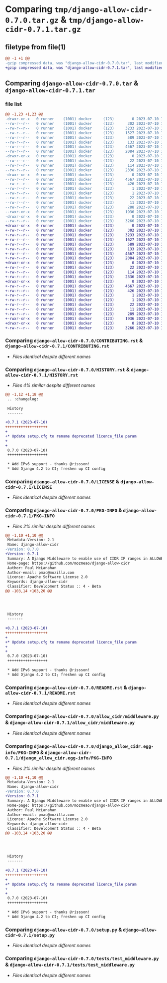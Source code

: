 # Comparing `tmp/django-allow-cidr-0.7.0.tar.gz` & `tmp/django-allow-cidr-0.7.1.tar.gz`

## filetype from file(1)

```diff
@@ -1 +1 @@
-gzip compressed data, was "django-allow-cidr-0.7.0.tar", last modified: Mon Jul 10 12:28:00 2023, max compression
+gzip compressed data, was "django-allow-cidr-0.7.1.tar", last modified: Mon Jul 10 13:34:45 2023, max compression
```

## Comparing `django-allow-cidr-0.7.0.tar` & `django-allow-cidr-0.7.1.tar`

### file list

```diff
@@ -1,23 +1,23 @@
-drwxr-xr-x   0 runner    (1001) docker     (123)        0 2023-07-10 12:28:00.740100 django-allow-cidr-0.7.0/
--rw-r--r--   0 runner    (1001) docker     (123)      302 2023-07-10 12:27:47.000000 django-allow-cidr-0.7.0/AUTHORS.rst
--rw-r--r--   0 runner    (1001) docker     (123)     3233 2023-07-10 12:27:47.000000 django-allow-cidr-0.7.0/CONTRIBUTING.rst
--rw-r--r--   0 runner    (1001) docker     (123)     1527 2023-07-10 12:27:47.000000 django-allow-cidr-0.7.0/HISTORY.rst
--rw-r--r--   0 runner    (1001) docker     (123)      589 2023-07-10 12:27:47.000000 django-allow-cidr-0.7.0/LICENSE
--rw-r--r--   0 runner    (1001) docker     (123)      133 2023-07-10 12:27:47.000000 django-allow-cidr-0.7.0/MANIFEST.in
--rw-r--r--   0 runner    (1001) docker     (123)     4567 2023-07-10 12:28:00.740100 django-allow-cidr-0.7.0/PKG-INFO
--rw-r--r--   0 runner    (1001) docker     (123)     2084 2023-07-10 12:27:47.000000 django-allow-cidr-0.7.0/README.rst
-drwxr-xr-x   0 runner    (1001) docker     (123)        0 2023-07-10 12:28:00.740100 django-allow-cidr-0.7.0/allow_cidr/
--rw-r--r--   0 runner    (1001) docker     (123)       22 2023-07-10 12:27:47.000000 django-allow-cidr-0.7.0/allow_cidr/__init__.py
--rw-r--r--   0 runner    (1001) docker     (123)      114 2023-07-10 12:27:47.000000 django-allow-cidr-0.7.0/allow_cidr/apps.py
--rw-r--r--   0 runner    (1001) docker     (123)     2336 2023-07-10 12:27:47.000000 django-allow-cidr-0.7.0/allow_cidr/middleware.py
-drwxr-xr-x   0 runner    (1001) docker     (123)        0 2023-07-10 12:28:00.740100 django-allow-cidr-0.7.0/django_allow_cidr.egg-info/
--rw-r--r--   0 runner    (1001) docker     (123)     4567 2023-07-10 12:28:00.000000 django-allow-cidr-0.7.0/django_allow_cidr.egg-info/PKG-INFO
--rw-r--r--   0 runner    (1001) docker     (123)      426 2023-07-10 12:28:00.000000 django-allow-cidr-0.7.0/django_allow_cidr.egg-info/SOURCES.txt
--rw-r--r--   0 runner    (1001) docker     (123)        1 2023-07-10 12:28:00.000000 django-allow-cidr-0.7.0/django_allow_cidr.egg-info/dependency_links.txt
--rw-r--r--   0 runner    (1001) docker     (123)        1 2023-07-10 12:28:00.000000 django-allow-cidr-0.7.0/django_allow_cidr.egg-info/not-zip-safe
--rw-r--r--   0 runner    (1001) docker     (123)       22 2023-07-10 12:28:00.000000 django-allow-cidr-0.7.0/django_allow_cidr.egg-info/requires.txt
--rw-r--r--   0 runner    (1001) docker     (123)       11 2023-07-10 12:28:00.000000 django-allow-cidr-0.7.0/django_allow_cidr.egg-info/top_level.txt
--rw-r--r--   0 runner    (1001) docker     (123)      288 2023-07-10 12:28:00.740100 django-allow-cidr-0.7.0/setup.cfg
--rwxr-xr-x   0 runner    (1001) docker     (123)     1936 2023-07-10 12:27:47.000000 django-allow-cidr-0.7.0/setup.py
-drwxr-xr-x   0 runner    (1001) docker     (123)        0 2023-07-10 12:28:00.740100 django-allow-cidr-0.7.0/tests/
--rw-r--r--   0 runner    (1001) docker     (123)     3266 2023-07-10 12:27:47.000000 django-allow-cidr-0.7.0/tests/test_middleware.py
+drwxr-xr-x   0 runner    (1001) docker     (123)        0 2023-07-10 13:34:45.494689 django-allow-cidr-0.7.1/
+-rw-r--r--   0 runner    (1001) docker     (123)      302 2023-07-10 13:34:36.000000 django-allow-cidr-0.7.1/AUTHORS.rst
+-rw-r--r--   0 runner    (1001) docker     (123)     3233 2023-07-10 13:34:36.000000 django-allow-cidr-0.7.1/CONTRIBUTING.rst
+-rw-r--r--   0 runner    (1001) docker     (123)     1627 2023-07-10 13:34:36.000000 django-allow-cidr-0.7.1/HISTORY.rst
+-rw-r--r--   0 runner    (1001) docker     (123)      589 2023-07-10 13:34:36.000000 django-allow-cidr-0.7.1/LICENSE
+-rw-r--r--   0 runner    (1001) docker     (123)      133 2023-07-10 13:34:36.000000 django-allow-cidr-0.7.1/MANIFEST.in
+-rw-r--r--   0 runner    (1001) docker     (123)     4667 2023-07-10 13:34:45.494689 django-allow-cidr-0.7.1/PKG-INFO
+-rw-r--r--   0 runner    (1001) docker     (123)     2084 2023-07-10 13:34:36.000000 django-allow-cidr-0.7.1/README.rst
+drwxr-xr-x   0 runner    (1001) docker     (123)        0 2023-07-10 13:34:45.494689 django-allow-cidr-0.7.1/allow_cidr/
+-rw-r--r--   0 runner    (1001) docker     (123)       22 2023-07-10 13:34:36.000000 django-allow-cidr-0.7.1/allow_cidr/__init__.py
+-rw-r--r--   0 runner    (1001) docker     (123)      114 2023-07-10 13:34:36.000000 django-allow-cidr-0.7.1/allow_cidr/apps.py
+-rw-r--r--   0 runner    (1001) docker     (123)     2336 2023-07-10 13:34:36.000000 django-allow-cidr-0.7.1/allow_cidr/middleware.py
+drwxr-xr-x   0 runner    (1001) docker     (123)        0 2023-07-10 13:34:45.494689 django-allow-cidr-0.7.1/django_allow_cidr.egg-info/
+-rw-r--r--   0 runner    (1001) docker     (123)     4667 2023-07-10 13:34:45.000000 django-allow-cidr-0.7.1/django_allow_cidr.egg-info/PKG-INFO
+-rw-r--r--   0 runner    (1001) docker     (123)      426 2023-07-10 13:34:45.000000 django-allow-cidr-0.7.1/django_allow_cidr.egg-info/SOURCES.txt
+-rw-r--r--   0 runner    (1001) docker     (123)        1 2023-07-10 13:34:45.000000 django-allow-cidr-0.7.1/django_allow_cidr.egg-info/dependency_links.txt
+-rw-r--r--   0 runner    (1001) docker     (123)        1 2023-07-10 13:34:45.000000 django-allow-cidr-0.7.1/django_allow_cidr.egg-info/not-zip-safe
+-rw-r--r--   0 runner    (1001) docker     (123)       22 2023-07-10 13:34:45.000000 django-allow-cidr-0.7.1/django_allow_cidr.egg-info/requires.txt
+-rw-r--r--   0 runner    (1001) docker     (123)       11 2023-07-10 13:34:45.000000 django-allow-cidr-0.7.1/django_allow_cidr.egg-info/top_level.txt
+-rw-r--r--   0 runner    (1001) docker     (123)      289 2023-07-10 13:34:45.494689 django-allow-cidr-0.7.1/setup.cfg
+-rwxr-xr-x   0 runner    (1001) docker     (123)     1936 2023-07-10 13:34:36.000000 django-allow-cidr-0.7.1/setup.py
+drwxr-xr-x   0 runner    (1001) docker     (123)        0 2023-07-10 13:34:45.494689 django-allow-cidr-0.7.1/tests/
+-rw-r--r--   0 runner    (1001) docker     (123)     3266 2023-07-10 13:34:36.000000 django-allow-cidr-0.7.1/tests/test_middleware.py
```

### Comparing `django-allow-cidr-0.7.0/CONTRIBUTING.rst` & `django-allow-cidr-0.7.1/CONTRIBUTING.rst`

 * *Files identical despite different names*

### Comparing `django-allow-cidr-0.7.0/HISTORY.rst` & `django-allow-cidr-0.7.1/HISTORY.rst`

 * *Files 4% similar despite different names*

```diff
@@ -1,12 +1,18 @@
 .. :changelog:
 
 History
 -------
 
+0.7.1 (2023-07-10)
+++++++++++++++++++
+
+* Update setup.cfg to rename deprecated licence_file param
+
+
 0.7.0 (2023-07-10)
 ++++++++++++++++++
 
 * Add IPv6 support - thanks @rissson!
 * Add Django 4.2 to CI; freshen up CI config
```

### Comparing `django-allow-cidr-0.7.0/LICENSE` & `django-allow-cidr-0.7.1/LICENSE`

 * *Files identical despite different names*

### Comparing `django-allow-cidr-0.7.0/PKG-INFO` & `django-allow-cidr-0.7.1/PKG-INFO`

 * *Files 2% similar despite different names*

```diff
@@ -1,10 +1,10 @@
 Metadata-Version: 2.1
 Name: django-allow-cidr
-Version: 0.7.0
+Version: 0.7.1
 Summary: A Django Middleware to enable use of CIDR IP ranges in ALLOWED_HOSTS.
 Home-page: https://github.com/mozmeao/django-allow-cidr
 Author: Paul McLanahan
 Author-email: pmac@mozilla.com
 License: Apache Software License 2.0
 Keywords: django-allow-cidr
 Classifier: Development Status :: 4 - Beta
@@ -103,14 +103,20 @@
 
 
 
 
 History
 -------
 
+0.7.1 (2023-07-10)
+++++++++++++++++++
+
+* Update setup.cfg to rename deprecated licence_file param
+
+
 0.7.0 (2023-07-10)
 ++++++++++++++++++
 
 * Add IPv6 support - thanks @rissson!
 * Add Django 4.2 to CI; freshen up CI config
```

### Comparing `django-allow-cidr-0.7.0/README.rst` & `django-allow-cidr-0.7.1/README.rst`

 * *Files identical despite different names*

### Comparing `django-allow-cidr-0.7.0/allow_cidr/middleware.py` & `django-allow-cidr-0.7.1/allow_cidr/middleware.py`

 * *Files identical despite different names*

### Comparing `django-allow-cidr-0.7.0/django_allow_cidr.egg-info/PKG-INFO` & `django-allow-cidr-0.7.1/django_allow_cidr.egg-info/PKG-INFO`

 * *Files 2% similar despite different names*

```diff
@@ -1,10 +1,10 @@
 Metadata-Version: 2.1
 Name: django-allow-cidr
-Version: 0.7.0
+Version: 0.7.1
 Summary: A Django Middleware to enable use of CIDR IP ranges in ALLOWED_HOSTS.
 Home-page: https://github.com/mozmeao/django-allow-cidr
 Author: Paul McLanahan
 Author-email: pmac@mozilla.com
 License: Apache Software License 2.0
 Keywords: django-allow-cidr
 Classifier: Development Status :: 4 - Beta
@@ -103,14 +103,20 @@
 
 
 
 
 History
 -------
 
+0.7.1 (2023-07-10)
+++++++++++++++++++
+
+* Update setup.cfg to rename deprecated licence_file param
+
+
 0.7.0 (2023-07-10)
 ++++++++++++++++++
 
 * Add IPv6 support - thanks @rissson!
 * Add Django 4.2 to CI; freshen up CI config
```

### Comparing `django-allow-cidr-0.7.0/setup.py` & `django-allow-cidr-0.7.1/setup.py`

 * *Files identical despite different names*

### Comparing `django-allow-cidr-0.7.0/tests/test_middleware.py` & `django-allow-cidr-0.7.1/tests/test_middleware.py`

 * *Files identical despite different names*


